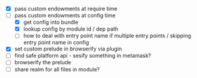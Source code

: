 - [x] pass custom endowments at require time
- [ ] pass custom endowments at config time
  - [x] get config into bundle
  - [x] lookup config by module id / dep path
  - [ ] how to deal with entry point name if multiple entry points / skipping entry point name in config
- [x] set custom prelude in browserify via plugin
- [ ] find safe platform api - sesify something in metamask?
- [ ] browserify the prelude
- [ ] share realm for all files in module?
